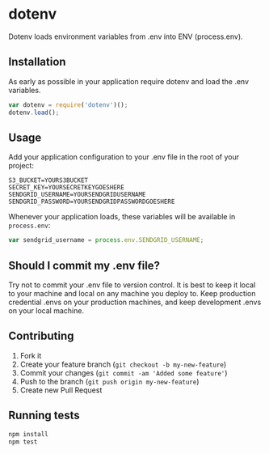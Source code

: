 # dotenv

Dotenv loads environment variables from .env into ENV (process.env).

## Installation

As early as possible in your application require dotenv and load the .env variables. 

```javascript
var dotenv = require('dotenv')();
dotenv.load();
```

## Usage

Add your application configuration to your .env file in the root of your project:

```
S3_BUCKET=YOURS3BUCKET
SECRET_KEY=YOURSECRETKEYGOESHERE
SENDGRID_USERNAME=YOURSENDGRIDUSERNAME
SENDGRID_PASSWORD=YOURSENDGRIDPASSWORDGOESHERE
```

Whenever your application loads, these variables will be available in `process.env`:

```javascript
var sendgrid_username = process.env.SENDGRID_USERNAME;
```

## Should I commit my .env file?

Try not to commit your .env file to version control. It is best to keep it local to your machine and local on any machine you deploy to. Keep production credential .envs on your production machines, and keep development .envs on your local machine.

## Contributing

1. Fork it
2. Create your feature branch (`git checkout -b my-new-feature`)
3. Commit your changes (`git commit -am 'Added some feature'`)
4. Push to the branch (`git push origin my-new-feature`)
5. Create new Pull Request

## Running tests

```bash
npm install
npm test
```

